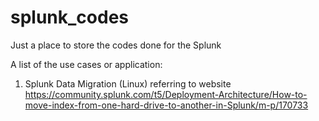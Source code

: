 # splunk_codes

Just a place to store the codes done for the Splunk

A list of the use cases or application:

1. Splunk Data Migration (Linux) referring to website https://community.splunk.com/t5/Deployment-Architecture/How-to-move-index-from-one-hard-drive-to-another-in-Splunk/m-p/170733
